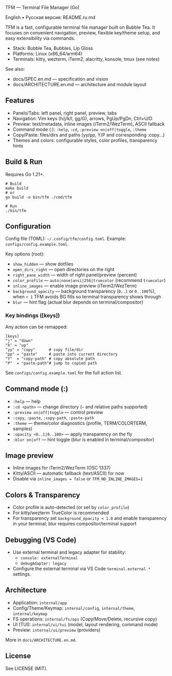 TFM — Terminal File Manager (Go)

English • Русская версия: README.ru.md

TFM is a fast, configurable terminal file manager built on Bubble Tea. It
focuses on convenient navigation, preview, flexible key/theme setup, and easy
extensibility via commands.

- Stack: Bubble Tea, Bubbles, Lip Gloss
- Platforms: Linux (x86_64/arm64)
- Terminals: kitty, wezterm, iTerm2, alacritty, konsole, tmux (see notes)

See also:
- docs/SPEC.en.md — specification and vision
- docs/ARCHITECTURE.en.md — architecture and module layout

## Features
- Panels/Tabs: left panel, right panel, preview, tabs
- Navigation: Vim keys (h/j/k/l, gg/G), arrows, PgUp/PgDn, Ctrl+U/D
- Preview: text/metadata, inline images (iTerm2/WezTerm), ASCII fallback
- Command mode (:): `:help`, `:cd`, `:preview on|off|toggle`, `:theme`
- Copy/Paste: files/dirs and paths (yy/pp, Y/P and corresponding :copy…)
- Themes and colors: configurable styles, color profiles, transparency hints

## Build & Run
Requires Go 1.21+.

```
# Build
make build
# or
go build -o bin/tfm ./cmd/tfm

# Run
./bin/tfm
```

## Configuration
Config file (TOML): `~/.config/tfm/config.toml`.
Example: `configs/config.example.toml`.

Key options (root):
- `show_hidden` — show dotfiles
- `open_dirs_right` — open directories on the right
- `right_pane_width` — width of right panel/preview (percent)
- `color_profile` — `auto|none|ansi|256|truecolor` (recommend `truecolor`)
- `inline_images` — enable image preview (iTerm2/WezTerm)
- `background_opacity` — background transparency (`0..1` or `0..100`%),
  when `< 1` TFM avoids BG fills so terminal transparency shows through
- `blur` — hint flag (actual blur depends on terminal/compositor)

### Key bindings ([keys])
Any action can be remapped:

```
[keys]
"j" = "down"
"k" = "up"
"yy" = "copy"      # copy file/dir
"pp" = "paste"     # paste into current directory
"Y"  = "copy-path" # copy absolute path
"P"  = "paste-path"# jump to copied path
```

See `configs/config.example.toml` for the full action list.

## Command mode (:)
- `:help` — help
- `:cd <path>` — change directory (`~` and relative paths supported)
- `:preview on|off|toggle` — control preview
- `:copy`, `:paste`, `:copy-path`, `:paste-path`
- `:theme` — theme/color diagnostics (profile, TERM/COLORTERM, samples)
- `:opacity <0..1|0..100>` — apply transparency on the fly
- `:blur on|off` — hint toggle (blur is enabled in terminal/compositor)

## Image preview
- Inline images for iTerm2/WezTerm (OSC 1337)
- Kitty/ASCII — automatic fallback (text/ASCII) for now
- Disable via `inline_images = false` or `TFM_NO_INLINE_IMAGES=1`

## Colors & Transparency
- Color profile is auto-detected (or set by `color_profile`)
- For kitty/wezterm TrueColor is recommended
- For transparency set `background_opacity < 1.0` and enable transparency in
  your terminal; blur requires compositor/terminal support

## Debugging (VS Code)
- Use external terminal and legacy adapter for stability:
  - `console: externalTerminal`
  - `debugAdapter: legacy`
- Configure the external terminal via VS Code `terminal.external.*` settings.

## Architecture
- Application: `internal/app`
- Config/Theme/Keymap: `internal/config`, `internal/theme`, `internal/keymap`
- FS operations: `internal/fs/ops` (Copy/Move/Delete, recursive copy)
- UI (TUI): `internal/ui/tui` (model, layout rendering, command mode)
- Preview: `internal/ui/preview` (providers)

More in `docs/ARCHITECTURE.en.md`.

## License
See LICENSE (MIT).
